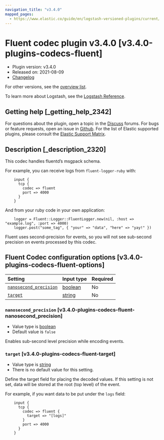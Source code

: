 ```yaml
---
navigation_title: "v3.4.0"
mapped_pages:
  - https://www.elastic.co/guide/en/logstash-versioned-plugins/current/v3.4.0-plugins-codecs-fluent.html
---
```


# Fluent codec plugin v3.4.0 [v3.4.0-plugins-codecs-fluent]

* Plugin version: v3.4.0
* Released on: 2021-08-09
* [Changelog](https://github.com/logstash-plugins/logstash-codec-fluent/blob/v3.4.0/CHANGELOG.md)

For other versions, see the [overview list](codec-fluent-index.md).

To learn more about Logstash, see the [Logstash Reference](https://www.elastic.co/guide/en/logstash/current/index.html).

## Getting help [_getting_help_2342]

For questions about the plugin, open a topic in the [Discuss](http://discuss.elastic.co) forums. For bugs or feature requests, open an issue in [Github](https://github.com/logstash-plugins/logstash-codec-fluent). For the list of Elastic supported plugins, please consult the [Elastic Support Matrix](https://www.elastic.co/support/matrix#matrix_logstash_plugins).

## Description [_description_2320]

This codec handles fluentd’s msgpack schema.

For example, you can receive logs from `fluent-logger-ruby` with:

```
    input {
      tcp {
        codec => fluent
        port => 4000
      }
    }
```

And from your ruby code in your own application:

```
    logger = Fluent::Logger::FluentLogger.new(nil, :host => "example.log", :port => 4000)
    logger.post("some_tag", { "your" => "data", "here" => "yay!" })
```

Fluent uses second-precision for events, so you will not see sub-second precision on events processed by this codec.

## Fluent Codec configuration options [v3.4.0-plugins-codecs-fluent-options]

| Setting | Input type | Required |
| :- | :- | :- |
| [`nanosecond_precision`](v3-4-0-plugins-codecs-fluent.md#v3.4.0-plugins-codecs-fluent-nanosecond_precision) | [boolean](/lsr/value-types.md#boolean) | No |
| [`target`](v3-4-0-plugins-codecs-fluent.md#v3.4.0-plugins-codecs-fluent-target) | [string](/lsr/value-types.md#string) | No |

### `nanosecond_precision` [v3.4.0-plugins-codecs-fluent-nanosecond_precision]

* Value type is [boolean](/lsr/value-types.md#boolean)
* Default value is `false`

Enables sub-second level precision while encoding events.

### `target` [v3.4.0-plugins-codecs-fluent-target]

* Value type is [string](/lsr/value-types.md#string)
* There is no default value for this setting.

Define the target field for placing the decoded values. If this setting is not set, data will be stored at the root (top level) of the event.

For example, if you want data to be put under the `logs` field:

```
    input {
      tcp {
        codec => fluent {
          target => "[logs]"
        }
        port => 4000
      }
    }
```
